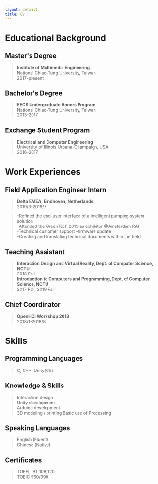 ```yaml
---
layout: default
title: CV | 
---
```


# Educational Background

## Master's Degree

> **Institute of Multimedia Engineering**  
National Chiao-Tung University, Taiwan  
2017-present

## Bachelor's Degree

> **EECS Undergraduate Honors Program**  
National Chiao-Tung University, Taiwan  
2013-2017  

## Exchange Student Program

> **Electrical and Computer Engineering**  
University of Illinois Urbana-Champaign, USA  
2016-2017  

# Work Experiences

## Field Application Engineer Intern

> **Delta EMEA, Eindhoven, Netherlands**  
2019/3-2019/7  

>-Refined the end-user interface of a intelligent pumping system solution  
-Attended the GreenTech 2019 as exhibitor @Amsterdam RAI  
-Technical customer support -firmware update  
-Creating and translating technical documents within the field  

## Teaching Assistant

> **Interaction Design and Virtual Reality, Dept. of Computer Science, NCTU**  
2018 Fall  
> **Introduction to Computers and Programming, Dept. of Computer Science, NCTU**  
2017 Fall, 2019 Fall  

## Chief Coordinator

> **OpenHCI Workshop 2018**  
2018/1-2018/8

# Skills

## Programming Languages

> C, C++, Unity(C#)

## Knowledge & Skills

> Interaction design  
Unity development  
Arduino development  
3D modeling / printing
Basic use of Processing  

## Speaking Languages

> English (Fluent)  
Chinese (Native)  

## Certificates

> TOEFL iBT 108/120  
TOEIC 960/990  
